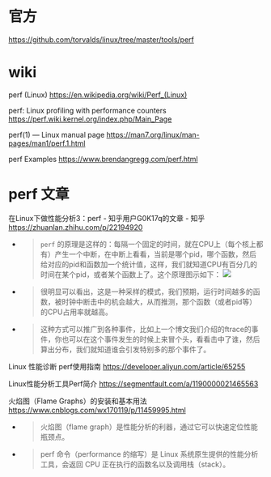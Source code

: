 
# 官方

https://github.com/torvalds/linux/tree/master/tools/perf

# wiki

perf (Linux) https://en.wikipedia.org/wiki/Perf_(Linux)

perf: Linux profiling with performance counters https://perf.wiki.kernel.org/index.php/Main_Page

perf(1) — Linux manual page https://man7.org/linux/man-pages/man1/perf.1.html

perf Examples https://www.brendangregg.com/perf.html

# perf 文章

在Linux下做性能分析3：perf - 知乎用户G0K17q的文章 - 知乎 https://zhuanlan.zhihu.com/p/22194920
- > `perf` 的原理是这样的：每隔一个固定的时间，就在CPU上（每个核上都有）产生一个中断，在中断上看看，当前是哪个pid，哪个函数，然后给对应的pid和函数加一个统计值，这样，我们就知道CPU有百分几的时间在某个pid，或者某个函数上了。这个原理图示如下： ![](https://pic1.zhimg.com/80/9a1cce72e02b748c02d182d56dc5df40_1440w.jpg)
- > 很明显可以看出，这是一种采样的模式，我们预期，运行时间越多的函数，被时钟中断击中的机会越大，从而推测，那个函数（或者pid等）的CPU占用率就越高。
- > 这种方式可以推广到各种事件，比如上一个博文我们介绍的ftrace的事件，你也可以在这个事件发生的时候上来冒个头，看看击中了谁，然后算出分布，我们就知道谁会引发特别多的那个事件了。

Linux 性能诊断 perf使用指南 https://developer.aliyun.com/article/65255

Linux性能分析工具Perf简介 https://segmentfault.com/a/1190000021465563

火焰图（Flame Graphs）的安装和基本用法 https://www.cnblogs.com/wx170119/p/11459995.html
- > 火焰图（flame graph）是性能分析的利器，通过它可以快速定位性能瓶颈点。
- > perf 命令（performance 的缩写）是 Linux 系统原生提供的性能分析工具，会返回 CPU 正在执行的函数名以及调用栈（stack）。
